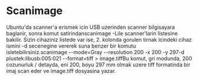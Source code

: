 # Scanimage

Ubuntu'da scanner'a erismek icin USB uzerinden scanner bilgisayara
baglanir, sonra komut satirindanscanimage -Lile scanner'larin
listesine bakilir. Sizin cihaziniz listede var ise, 2. kolonda gorulen
tirnak icindeki cihaz ismini -d secenegine vererek suna benzer bir
komutu isletebilirsiniz.scanimage --mode=Gray --resolution 200 -x 200
-y 297-d plustek:libusb:005:021 --format=tiff > image.tiffBu komut,
gri modunda, 200 cozunurluk / detayda, eni 200, boyu 297 mm olmak
uzere tiff formatinda bir imaj scan eder ve image.tiff dosyasina
yazar.





